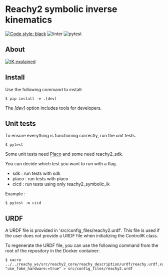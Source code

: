 # Reachy2 symbolic inverse kinematics

[![Code style: black](https://img.shields.io/badge/code%20style-black-000000.svg)](https://github.com/psf/black)
![linter](https://github.com/pollen-robotics/reachy2_symbolic_ik/actions/workflows/lint.yml/badge.svg) 
![pytest](https://github.com/pollen-robotics/reachy2-sdk/actions/workflows/unit_tests.yml/badge.svg)

## About
[![IK explained](./docs/img/thumbnail.jpeg)](https://youtu.be/FHZdJbMAmRA?si=wepM4vH2sNLo85QP&t=344 "IK explained")



## Install

Use the following command to install:

```console
$ pip install -e .[dev]
```
The *[dev]* option includes tools for developers.


## Unit tests

To ensure everything is functioning correctly, run the unit tests.

```console
$ pytest 
```

Some unit tests need [Placo](https://github.com/pollen-robotics/reachy_placo) and some need reachy2_sdk.

You can decide which test you want to run with a flag.
- sdk : run tests with sdk
- placo : run tests with placo
- cicd : run tests using only reachy2_symbolic_ik

Example :

```console
$ pytest -m cicd
```

## URDF

A URDF file is provided in 'src/config_files/reachy2.urdf'. This file is used if the user does not provide a URDF file when initializing the ControlIK class.

To regenerate the URDF file, you can use the following command from the root of the repository in the Docker container:

```console
$ xacro ../../reachy_ws/src/reachy2_core/reachy_description/urdf/reachy.urdf.xacro "use_fake_hardware:=true" > src/config_files/reachy2.urdf
```
